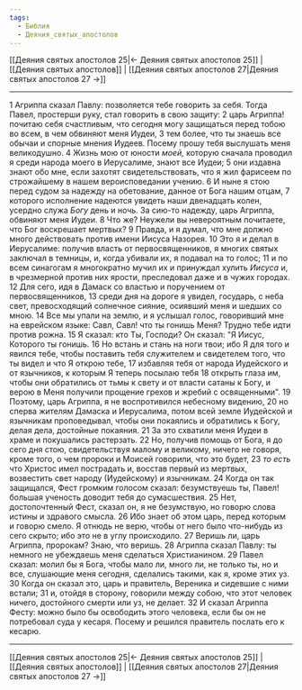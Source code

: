 ```yaml
---
tags:
  - Библия
  - Деяния_святых_апостолов
---
```

[[Деяния святых апостолов 25|← Деяния святых апостолов 25]] | [[Деяния святых апостолов]] | [[Деяния святых апостолов 27|Деяния святых апостолов 27 →]]

---
1 Агриппа сказал Павлу: позволяется тебе говорить за себя. Тогда Павел, простерши руку, стал говорить в свою защиту:
2 царь Агриппа! почитаю себя счастливым, что сегодня могу защищаться перед тобою во всем, в чем обвиняют меня Иудеи,
3 тем более, что ты знаешь все обычаи и спорные мнения Иудеев. Посему прошу тебя выслушать меня великодушно.
4 Жизнь мою от юности <I>моей,</I> которую сначала проводил я среди народа моего в Иерусалиме, знают все Иудеи;
5 они издавна знают обо мне, если захотят свидетельствовать, что я жил фарисеем по строжайшему в нашем вероисповедании учению.
6 И ныне я стою перед судом за надежду на обетование, данное от Бога нашим отцам,
7 которого исполнение надеются увидеть наши двенадцать колен, усердно служа <I>Богу</I> день и ночь. За сию-то надежду, царь Агриппа, обвиняют меня Иудеи.
8 Что же? Неужели вы невероятным почитаете, что Бог воскрешает мертвых?
9 Правда, и я думал, что мне должно много действовать против имени Иисуса Назорея.
10 Это я и делал в Иерусалиме: получив власть от первосвященников, я многих святых заключал в темницы, и, когда убивали их, я подавал на то голос;
11 и по всем синагогам я многократно мучил их и принуждал хулить <I>Иисуса</I> и, в чрезмерной против них ярости, преследовал даже и в чужих городах.
12 Для сего, идя в Дамаск со властью и поручением от первосвященников,
13 среди дня на дороге я увидел, государь, с неба свет, превосходящий солнечное сияние, осиявший меня и шедших со мною.
14 Все мы упали на землю, и я услышал голос, говоривший мне на еврейском языке: Савл, Савл! что ты гонишь Меня? Трудно тебе идти против рожна.
15 Я сказал: кто Ты, Господи? Он сказал: "Я Иисус, Которого ты гонишь.
16 Но встань и стань на ноги твои; ибо Я для того и явился тебе, чтобы поставить тебя служителем и свидетелем того, что ты видел и что Я открою тебе,
17 избавляя тебя от народа Иудейского и от язычников, к которым Я теперь посылаю тебя
18 открыть глаза им, чтобы они обратились от тьмы к свету и от власти сатаны к Богу, и верою в Меня получили прощение грехов и жребий с освященными".
19 Поэтому, царь Агриппа, я не воспротивился небесному видению,
20 но сперва жителям Дамаска и Иерусалима, потом всей земле Иудейской и язычникам проповедывал, чтобы они покаялись и обратились к Богу, делая дела, достойные покаяния.
21 За это схватили меня Иудеи в храме и покушались растерзать.
22 Но, получив помощь от Бога, я до сего дня стою, свидетельствуя малому и великому, ничего не говоря, кроме того, о чем пророки и Моисей говорили, что это будет,
23 <I>то</I> <I>есть</I> что Христос имел пострадать и, восстав первый из мертвых, возвестить свет народу (Иудейскому) и язычникам.
24 Когда он так защищался, Фест громким голосом сказал: безумствуешь ты, Павел! большая ученость доводит тебя до сумасшествия.
25 Нет, достопочтенный Фест, сказал он, я не безумствую, но говорю слова истины и здравого смысла.
26 Ибо знает об этом царь, перед которым и говорю смело. Я отнюдь не верю, чтобы от него было что-нибудь из сего скрыто; ибо это не в углу происходило.
27 Веришь ли, царь Агриппа, пророкам? Знаю, что веришь.
28 Агриппа сказал Павлу: ты немного не убеждаешь меня сделаться Христианином.
29 Павел сказал: молил бы я Бога, чтобы мало ли, много ли, не только ты, но и все, слушающие меня сегодня, сделались такими, как я, кроме этих уз.
30 Когда он сказал это, царь и правитель, Вереника и сидевшие с ними встали;
31 и, отойдя в сторону, говорили между собою, что этот человек ничего, достойного смерти или уз, не делает.
32 И сказал Агриппа Фесту: можно было бы освободить этого человека, если бы он не потребовал суда у кесаря. Посему и решился правитель послать его к кесарю.

---
[[Деяния святых апостолов 25|← Деяния святых апостолов 25]] | [[Деяния святых апостолов]] | [[Деяния святых апостолов 27|Деяния святых апостолов 27 →]]
